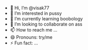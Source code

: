 - 👋 Hi, I’m @visak77
- 👀 I’m interested in pussy
- 🌱 I’m currently learning boobology
- 💞️ I’m looking to collaborate on ass
- 📫 How to reach me ...
- 😄 Pronouns: try/me
- ⚡ Fun fact: ...

<!---
visak77/visak77 is a ✨ special ✨ repository because its `README.md` (this file) appears on your GitHub profile.
You can click the Preview link to take a look at your changes.
--->
